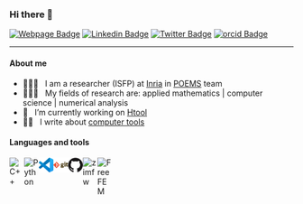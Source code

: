 ### Hi there 👋

[![Webpage Badge](https://img.shields.io/badge/pierremarchand.netlify.app-lightgrey?style=flat-square&logo=google-chrome&logoColor=white)](https://pierremarchand.netlify.app) [![Linkedin Badge](https://img.shields.io/badge/LinkedIn-blue?style=flat-square&logo=linkedin)](https://www.linkedin.com/in/pierremarchand20/) [![Twitter Badge](https://img.shields.io/badge/-twitter-1DA1F2?style=flat-square&logo=twitter&logoColor=white)](https://twitter.com/PMarchand20) [![orcid Badge](https://img.shields.io/badge/-orcid-green?style=flat-square&logo=orcid&logoColor=white)](https://orcid.org/0000-0002-2522-6837)

---

#### About me

- 👨🏻‍💻 &nbsp; I am a researcher (ISFP) at [Inria](https://www.inria.fr/en) in [POEMS](https://www.inria.fr/en/poems) team
- 👨🏻‍🔬 &nbsp; My fields of research are: applied mathematics | computer science | numerical analysis
- 🔭 &nbsp; I’m currently working on [Htool](https://github.com/htool-ddm/htool)
- ✍🏻 &nbsp; I write about [computer tools](https://pmarchand.pages.math.cnrs.fr/computertools/#computer-tools-and-coding-workflow)


#### Languages and tools
[<img align="left" alt="C++" width="26px" src="https://raw.githubusercontent.com/isocpp/logos/master/cpp_logo.png" />][cpp]
[<img align="left" alt="Python" width="26px" src="https://upload.wikimedia.org/wikipedia/commons/c/c3/Python-logo-notext.svg" />][cpp]
[<img align="left" alt="Visual Studio Code" width="26px" src="https://raw.githubusercontent.com/github/explore/80688e429a7d4ef2fca1e82350fe8e3517d3494d/topics/visual-studio-code/visual-studio-code.png" />][vscode]
[<img align="left" alt="Git" width="26px" src="https://raw.githubusercontent.com/github/explore/80688e429a7d4ef2fca1e82350fe8e3517d3494d/topics/git/git.png" />][git]
[<img align="left" alt="GitHub" width="26px" src="https://raw.githubusercontent.com/github/explore/78df643247d429f6cc873026c0622819ad797942/topics/github/github.png" />][github]
[<img align="left" alt="zimfw" width="26px" src="https://user-images.githubusercontent.com/11075805/101272053-ba76e000-3756-11eb-9dd5-32d12e7b22e5.jpg" />][zimfw]
[<img align="left" alt="FreeFEM" width="26px" src="https://freefem.org/img/symbol_FreeFEM_128x128.svg" />][freefem]

[cpp]: https://isocpp.org
[python]: https://isocpp.org
[vscode]: https://code.visualstudio.com
[git]: https://git-scm.com
[github]:https://github.com
[zimfw]: https://zimfw.sh
[freefem]: https://freefem.org


<!--![Pierre's github stats](https://github-readme-stats.vercel.app/api?username=PierreMarchand20&show_icons=true&hide_rank=true)
-->

<!--[![Top Langs](https://github-readme-stats.vercel.app/api/top-langs/?username=PierreMarchand20&layout=compact)](https://github.com/anuraghazra/github-readme-stats)
-->
<!--

